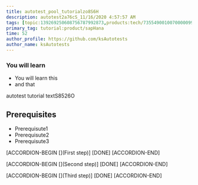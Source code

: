 ```yaml
---
title: autotest_pool_tutorialzo8S6H
description: autotest2a76cS_11/16/2020 4:57:57 AM
tags: [topic:139269250608756787992873,products:tech/73554900100700000996,tutorial:experience/advanced]
primary_tag: tutorial:product/sapHana
time: 52
author_profile: https://github.com/ksAutotests
author_name: ksAutotests
---
```

### You will learn
- You will learn this
- and that

autotest tutorial textS8526O

## Prerequisites
- Prerequisute1
- Prerequisute2
- Prerequisute3

[ACCORDION-BEGIN [](First step)]
[DONE]
[ACCORDION-END]

[ACCORDION-BEGIN [](Second step)]
[DONE]
[ACCORDION-END]

[ACCORDION-BEGIN [](Third step)]
[DONE]
[ACCORDION-END]


